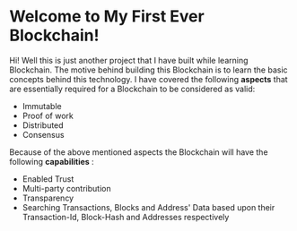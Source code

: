 # Welcome to My First Ever Blockchain!

Hi! Well this is just another project that I have built while learning Blockchain. The motive behind building this Blockchain is to learn the basic concepts behind this technology. I have covered the following **aspects** that are essentially required for a Blockchain to be considered as valid:

 - Immutable
 - Proof of work
 - Distributed
 - Consensus

Because of the above mentioned aspects the Blockchain will have the following **capabilities** :

 - Enabled Trust
 - Multi-party contribution
 - Transparency
 - Searching Transactions, Blocks and Address' Data based upon their Transaction-Id, Block-Hash and Addresses respectively